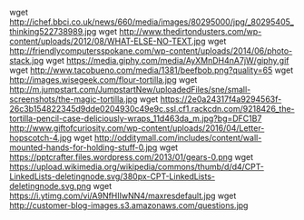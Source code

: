 wget http://ichef.bbci.co.uk/news/660/media/images/80295000/jpg/_80295405_thinking522738989.jpg
wget http://www.thedirtondusters.com/wp-content/uploads/2012/08/WHAT-ELSE-NO-TEXT.jpg
wget http://friendlycomputersspokane.com/wp-content/uploads/2014/06/photo-stack.jpg
wget https://media.giphy.com/media/AyXMnDH4nA7jW/giphy.gif
wget http://www.tacobueno.com/media/1381/beefbob.png?quality=65
wget http://images.wisegeek.com/flour-tortilla.jpg
wget http://m.jumpstart.com/JumpstartNew/uploadedFiles/sne/small-screenshots/the-magic-tortilla.jpg
wget https://2e0a24317f4a9294563f-26c3b154822345d9dde0204930c49e9c.ssl.cf1.rackcdn.com/9218426_the-tortilla-pencil-case-deliciously-wraps_11d463da_m.jpg?bg=DFC1B7
http://www.giftofcuriosity.com/wp-content/uploads/2016/04/Letter-hopscotch-4.jpg
wget http://odditymall.com/includes/content/wall-mounted-hands-for-holding-stuff-0.jpg
wget https://pptcrafter.files.wordpress.com/2013/01/gears-0.png
wget https://upload.wikimedia.org/wikipedia/commons/thumb/d/d4/CPT-LinkedLists-deletingnode.svg/380px-CPT-LinkedLists-deletingnode.svg.png
wget https://i.ytimg.com/vi/A9NfHIIwNN4/maxresdefault.jpg
wget http://customer-blog-images.s3.amazonaws.com/questions.jpg
